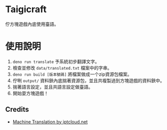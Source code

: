# Taigicraft
佇方塊遊戲內底使用臺語。
# 使用說明
1. `deno run translate` 予系統初步翻譯文字。
2. 檢查並修改 `data/translated.txt` 檔案中的字串。
3. `deno run build [版本號碼]` 將檔案做成一个zip資源包檔案。
4. 佇咧 `output/` 資料鋏內底揣著資源包，並且共複製過到方塊遊戲的資料鋏中。
5. 揣著語言設定，並且共語言設定做臺語。
6. 開始耍方塊遊戲！
## Credits
- [Machine Translation by iptcloud.net](http://tts001.iptcloud.net:8802/)